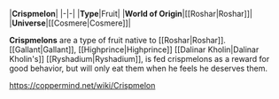 |**Crispmelon**|
|-|-|
|**Type**|Fruit|
|**World of Origin**|[[Roshar\|Roshar]]|
|**Universe**|[[Cosmere\|Cosmere]]|

**Crispmelons** are a type of fruit native to [[Roshar\|Roshar]].
[[Gallant\|Gallant]], [[Highprince\|Highprince]] [[Dalinar Kholin\|Dalinar Kholin's]] [[Ryshadium\|Ryshadium]], is fed crispmelons as a reward for good behavior, but will only eat them when he feels he deserves them.



https://coppermind.net/wiki/Crispmelon